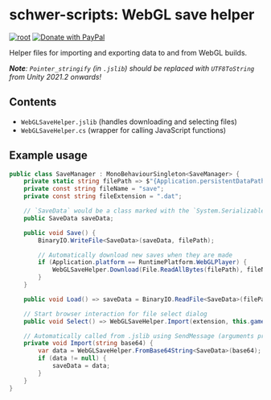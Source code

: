 # schwer-scripts: WebGL save helper
[![root](https://img.shields.io/badge/docs--root-cornflowerblue.svg)](/../../)
[![Donate with PayPal](https://img.shields.io/badge/Donate-FFD140?logo=paypal)](https://www.paypal.com/donate?hosted_button_id=NYFKAS24D4MJS)

Helper files for importing and exporting data to and from WebGL builds.

***Note**: `Pointer_stringify` (in `.jslib`) should be replaced with `UTF8ToString` from Unity 2021.2 onwards!*

## Contents
- `WebGLSaveHelper.jslib` (handles downloading and selecting files)
- `WebGLSaveHelper.cs` (wrapper for calling JavaScript functions)

## Example usage
```cs
public class SaveManager : MonoBehaviourSingleton<SaveManager> {
    private static string filePath => $"{Application.persistentDataPath}/{fileName}{extension}";
    private const string fileName = "save";
    private const string fileExtension = ".dat";

    // `SaveData` would be a class marked with the `System.Serializable` attribute.
    public SaveData saveData;

    public void Save() {
        BinaryIO.WriteFile<SaveData>(saveData, filePath);

        // Automatically download new saves when they are made
        if (Application.platform == RuntimePlatform.WebGLPlayer) {
            WebGLSaveHelper.Download(File.ReadAllBytes(filePath), fileName + fileExtension);
        }
    }

    public void Load() => saveData = BinaryIO.ReadFile<SaveData>(filePath);

    // Start browser interaction for file select dialog
    public void Select() => WebGLSaveHelper.Import(extension, this.gameObject, Import);

    // Automatically called from .jslib using SendMessage (arguments provided by `WebGLSaveHelper.Import` — see above!)
    private void Import(string base64) {
        var data = WebGLSaveHelper.FromBase64String<SaveData>(base64);
        if (data != null) {
            saveData = data;
        }
    }
}
```
